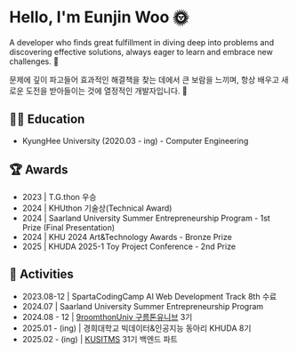 <h1>Hello, I'm Eunjin Woo 🌞</h1>
<p>
  A developer who finds great fulfillment in diving deep into problems 
  and discovering effective solutions, always eager to learn and embrace new challenges. 🙂
</p>
<p>
  문제에 깊이 파고들어 효과적인 해결책을 찾는 데에서 큰 보람을 느끼며, 
  항상 배우고 새로운 도전을 받아들이는 것에 열정적인 개발자입니다. 🙂
</p>

<h2>👩‍🏫 Education</h2>
  <ul>
    <li>KyungHee University (2020.03 - ing) - Computer Engineering</li>
  </ul>

<h2>🏆 Awards</h2>
    <ul>
      <li>2023 | T.G.thon 우승</li>
      <li>2024 | KHUthon 기술상(Technical Award)</li>
      <li>2024 | Saarland University Summer Entrepreneurship Program - 1st Prize (Final Presentation)</li>
      <li>2024 | KHU 2024 Art&Technology Awards - Bronze Prize </li>
      <li>2025 | KHUDA 2025-1 Toy Project Conference - 2nd Prize </li>
    </ul>

<h2>🤹 Activities</h2>
    <ul>
      <li>2023.08-12 | SpartaCodingCamp AI Web Development Track 8th 수료</li>
      <li>2024.07 | Saarland University Summer Entrepreneurship Program</li>
      <li>2024.08 - 12 | <a href="https://9oormthon.university/">9roomthonUniv 구름톤유니브</a> 3기</li>
      <li>2025.01 - (ing) | 경희대학교 빅데이터&인공지능 동아리 KHUDA 8기</li>
      <li>2025.02 - (ing) | <a href="https://www.kusitms.com/">KUSITMS</a> 31기 백엔드 파트</li>
    </ul>

<!--<img src="https://github-readme-stats.vercel.app/api?username=EunjinWoo&show_icons=true&locale=en" alt="EunjinWoo" style="width: 50%;" />-->
